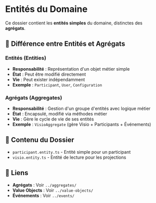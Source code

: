 # Entités du Domaine

Ce dossier contient les **entités simples** du domaine, distinctes des **agrégats**.

## 🎯 **Différence entre Entités et Agrégats**

### **Entités (Entities)**
- **Responsabilité** : Représentation d'un objet métier simple
- **État** : Peut être modifié directement
- **Vie** : Peut exister indépendamment
- **Exemple** : `Participant`, `User`, `Configuration`

### **Agrégats (Aggregates)**
- **Responsabilité** : Gestion d'un groupe d'entités avec logique métier
- **État** : Encapsulé, modifié via méthodes métier
- **Vie** : Gère le cycle de vie de ses entités
- **Exemple** : `VisioAggregate` (gère Visio + Participants + Événements)

## 📁 **Contenu du Dossier**

- `participant.entity.ts` - Entité simple pour un participant
- `visio.entity.ts` - Entité de lecture pour les projections

## 🔗 **Liens**

- **Agrégats** : Voir `../aggregates/`
- **Value Objects** : Voir `../value-objects/`
- **Événements** : Voir `../events/`

